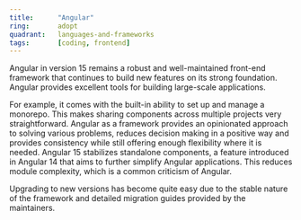 ```yaml
---
title:      "Angular"
ring:       adopt 
quadrant:   languages-and-frameworks
tags:       [coding, frontend]
---
```


Angular in version 15 remains a robust and well-maintained front-end framework that continues to build new features on its strong foundation. Angular provides excellent tools for building large-scale applications.

For example, it comes with the built-in ability to set up and manage a monorepo. This makes sharing components across multiple projects very straightforward. Angular as a framework provides an opinionated approach to solving various problems,
reduces decision making in a positive way and provides consistency while still offering enough flexibility where it is needed. Angular 15 stabilizes standalone components, a feature introduced in Angular 14 that aims to further simplify Angular applications.
This reduces module complexity, which is a common criticism of Angular.

Upgrading to new versions has become quite easy due to the stable nature of the framework and detailed migration guides provided by the maintainers.
